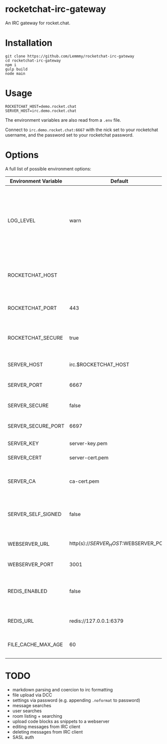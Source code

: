 # rocketchat-irc-gateway

An IRC gateway for rocket.chat.

# Installation

```
git clone https://github.com/Lemmmy/rocketchat-irc-gateway
cd rocketchat-irc-gateway
npm i
gulp build
node main
```

# Usage

```
ROCKETCHAT_HOST=demo.rocket.chat
SERVER_HOST=irc.demo.rocket.chat
```

The environment variables are also read from a `.env` file.

Connect to `irc.demo.rocket.chat:6667` with the nick set to your rocketchat username, and the password set to your rocketchat password.

# Options

A full list of possible environment options:

| Environment Variable | Default                                | Description                                                                                      |
|----------------------|----------------------------------------|--------------------------------------------------------------------------------------------------|
| LOG_LEVEL            | warn                                   | Maximum log level to be printed to the console. Possible values: trace, debug, warn, info, error |
| ROCKETCHAT_HOST      |                                        | **(required)** Hostname of the rocketchat server to connect to                                   |
| ROCKETCHAT_PORT      | 443                                    | Port of the rocketchat server to connect to                                                      |
| ROCKETCHAT_SECURE    | true                                   | Whether to connect to rocketchat with HTTPS or not                                               |
| SERVER_HOST          | irc.$ROCKETCHAT_HOST                   | Hostname of the IRC gateway                                                                      |
| SERVER_PORT          | 6667                                   | Port of the insecure IRC server                                                                  |
| SERVER_SECURE        | false                                  | Whether to host an SSL server too                                                                |
| SERVER_SECURE_PORT   | 6697                                   | Port of the secure IRC server                                                                    |
| SERVER_KEY           | server-key.pem                         | Path of the server key                                                                           |
| SERVER_CERT          | server-cert.pem                        | Path of the server cert                                                                          |
| SERVER_CA            | ca-cert.pem                            | Path of the CA cert (only needed if self signed)                                                 |
| SERVER_SELF_SIGNED   | false                                  | Whether or not the certificate is self signed                                                    |
| WEBSERVER_URL        | http(s)://$SERVER_HOST:$WEBSERVER_PORT | Publicly accessible URL of the webserver                                                         |
| WEBSERVER_PORT       | 3001                                   | Port of the webserver                                                                            |
| REDIS_ENABLED        | false                                  | Whether to use redis for caching the file proxy responses                                        |
| REDIS_URL            | redis://127.0.0.1:6379                 | Connection URL for the redis server                                                              |
| FILE_CACHE_MAX_AGE   | 60                                     | Maximum TTL of the file proxy cache                                                              |

# TODO

- markdown parsing and coercion to irc formatting
- file upload via DCC
- settings via password (e.g. appending `.noformat` to password)
- message searches
- user searches
- room listing + searching
- upload code blocks as snippets to a webserver
- editing messages from IRC client
- deleting messages from IRC client
- SASL auth